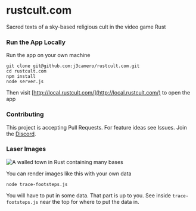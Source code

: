 # rustcult.com
Sacred texts of a sky-based religious cult in the video game Rust

### Run the App Locally

Run the app on your own machine

```
git clone git@github.com:j3camero/rustcult.com.git
cd rustcult.com
npm install
node server.js
```

Then visit [http://local.rustcult.com/](http://local.rustcult.com/) to open the app

### Contributing

This project is accepting Pull Requests. For feature ideas see Issues. Join the [Discord](https://discord.gg/rustgov).

### Laser Images

![A walled town in Rust containing many bases](https://i0.wp.com/rustne.ws/wp-content/uploads/2023/01/splash.jpg)

You can render images like this with your own data


```
node trace-footsteps.js
```

You will have to put in some data. That part is up to you. See inside `trace-footsteps.js` near the top for where to put the data in.
